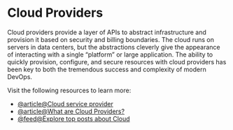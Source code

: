 # Cloud Providers

Cloud providers provide a layer of APIs to abstract infrastructure and provision it based on security and billing boundaries. The cloud runs on servers in data centers, but the abstractions cleverly give the appearance of interacting with a single “platform” or large application. The ability to quickly provision, configure, and secure resources with cloud providers has been key to both the tremendous success and complexity of modern DevOps.

Visit the following resources to learn more:

- [@article@Cloud service provider](https://www.techtarget.com/searchitchannel/definition/cloud-service-provider-cloud-provider)
- [@article@What are Cloud Providers?](https://www.redhat.com/en/topics/cloud-computing/what-are-cloud-providers)
- [@feed@Explore top posts about Cloud](https://app.daily.dev/tags/cloud?ref=roadmapsh)

